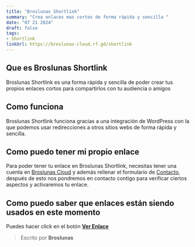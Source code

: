 ```yaml
---
title: "Broslunas Shortlink"
summary: "Crea enlaces mas cortos de forma rápida y sencilla "
date: "07 21 2024"
draft: false
tags:
- Shortlink
linkUrl: https://broslunas-cloud.rf.gd/shortlink
---
```

## Que es Broslunas Shortlink
Broslunas Shortlink es una forma rápida y sencilla de poder crear tus propios enlaces cortos para compartirlos con tu audiencia o amigos

## Como funciona
Broslunas Shortlink funciona gracias a una integración de WordPress con la que podemos usar redirecciones a otros sitios webs de forma rápida y sencilla.

## Como puedo tener mi propio enlace
Para poder tener tu enlace en Broslunas Shortlink, necesitas tener una cuenta en [Broslunas Cloud](https://broslunas-cloud.rf.gd/login) y además rellenar el formulario de [Contacto](/contacto), después de esto nos pondremos en contacto contigo para verificar ciertos aspectos y activaremos tu enlace.

## Como puedo saber que enlaces están siendo usados en este momento
Puedes hacer click en el botón [**Ver Enlace**](https://broslunas-cloud.rf.gd/shortlink)

> Escrito por **Broslunas**